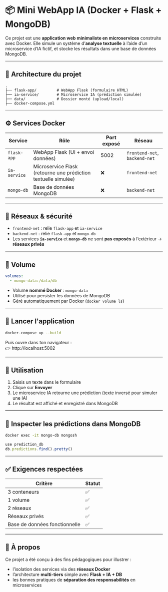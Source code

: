 
# 📦 Mini WebApp IA (Docker + Flask + MongoDB)

Ce projet est une **application web minimaliste en microservices** construite avec Docker. Elle simule un système d’**analyse textuelle** à l’aide d’un microservice d’IA fictif, et stocke les résultats dans une base de données MongoDB.

---

## 🧱 Architecture du projet

```
.
├── flask-app/         # WebApp Flask (formulaire HTML)
├── ia-service/        # Microservice IA (prédiction simulée)
├── data/              # Dossier monté (upload/local)
├── docker-compose.yml
```

---

## ⚙️ Services Docker

| Service       | Rôle                                 | Port exposé | Réseau     |
|---------------|--------------------------------------|-------------|------------|
| `flask-app`   | WebApp Flask (UI + envoi données)    | 5002        | `frontend-net`, `backend-net` |
| `ia-service`  | Microservice Flask (retourne une prédiction textuelle simulée) | ❌ | `frontend-net` |
| `mongo-db`    | Base de données MongoDB              | ❌          | `backend-net` |

---

## 🔐 Réseaux & sécurité

- `frontend-net` : relie `flask-app` et `ia-service`
- `backend-net` : relie `flask-app` et `mongo-db`
- Les services **`ia-service`** et **`mongo-db`** ne sont **pas exposés** à l’extérieur → **réseaux privés**

---

## 💾 Volume

```yaml
volumes:
  - mongo-data:/data/db
```

- Volume **nommé Docker** : `mongo-data`
- Utilisé pour persister les données de MongoDB
- Géré automatiquement par Docker (`docker volume ls`)

---

## 🚀 Lancer l'application

```bash
docker-compose up --build
```

Puis ouvre dans ton navigateur :  
👉 http://localhost:5002

---

## 🧪 Utilisation

1. Saisis un texte dans le formulaire
2. Clique sur **Envoyer**
3. Le microservice IA retourne une prédiction (texte inversé pour simuler une IA)
4. Le résultat est affiché et enregistré dans MongoDB

---

## 🧰 Inspecter les prédictions dans MongoDB

```bash
docker exec -it mongo-db mongosh
```

```js
use prediction_db
db.predictions.find().pretty()
```

---

## ✅ Exigences respectées

| Critère                       | Statut |
|------------------------------|--------|
| 3 conteneurs                 | ✅     |
| 1 volume                     | ✅     |
| 2 réseaux                    | ✅     |
| Réseaux privés               | ✅     |
| Base de données fonctionnelle| ✅     |

---

## 📎 À propos

Ce projet a été conçu à des fins pédagogiques pour illustrer :
- l’isolation des services via des **réseaux Docker**
- l’architecture **multi-tiers** simple avec **Flask + IA + DB**
- les bonnes pratiques de **séparation des responsabilités** en microservices
